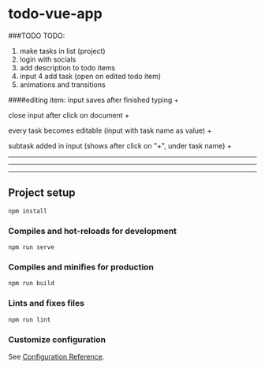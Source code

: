 # todo-vue-app

###TODO
TODO:
1. make tasks in list (project)
2. login with socials
3. add description to todo items
4. input 4 add task (open on edited todo item)
5. animations and transitions

####editing item:
input saves after finished typing +

close input after click on document +

every task becomes editable (input with task name as value) +

subtask added in input (shows after click on "+", under task name) +

----
----
----

## Project setup
```
npm install
```

### Compiles and hot-reloads for development
```
npm run serve
```

### Compiles and minifies for production
```
npm run build
```

### Lints and fixes files
```
npm run lint
```

### Customize configuration
See [Configuration Reference](https://cli.vuejs.org/config/).

 

